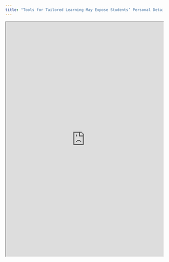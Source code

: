 ```yaml
---
title: "Tools for Tailored Learning May Expose Students’ Personal Details"
---
```



<iframe height="750" width="100%" src="https://ewelton.github.io/ktest/wiki.html#Tools%20for%20Tailored%20Learning%20May%20Expose%20Students%E2%80%99%20Personal%20Details"></iframe>
